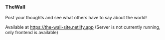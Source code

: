### TheWall

Post your thoughts and see what others have to say about the world!


Available at https://the-wall-site.netlify.app (Server is not currently running, only frontend is available)
